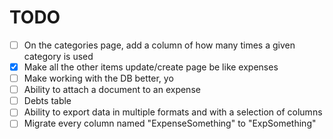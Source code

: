 # TODO
- [ ] On the categories page, add a column of how many times a given category is
used
- [X] Make all the other items update/create page be like expenses
- [ ] Make working with the DB better, yo
- [ ] Ability to attach a document to an expense
- [ ] Debts table
- [ ] Ability to export data in multiple formats and with a selection of columns
- [ ] Migrate every column named "ExpenseSomething" to "ExpSomething"
